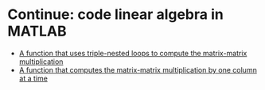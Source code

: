 # Continue: code linear algebra in MATLAB

- [A function that uses triple-nested loops to compute the matrix-matrix multiplication](MatMatMult.m)
- [A function that computes the matrix-matrix multiplication by one column at a time](Gemm_unb_var1.m)
